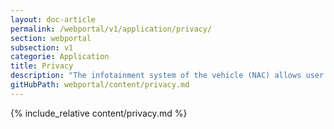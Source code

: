 ```yaml
---
layout: doc-article
permalink: /webportal/v1/application/privacy/
section: webportal
subsection: v1
categorie: Application
title: Privacy
description: "The infotainment system of the vehicle (NAC) allows user to select privacy mode. This page explains how privacy affects webportal features in an APP."
gitHubPath: webportal/content/privacy.md
---
```


{% include_relative content/privacy.md %}